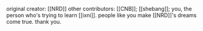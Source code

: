 original creator: [[NRD]]
other contributors: [[CNB]]; [[shebang]]; you, the person who's trying to learn [[ixni]]. people like you make [[NRD]]'s dreams come true. thank you.
